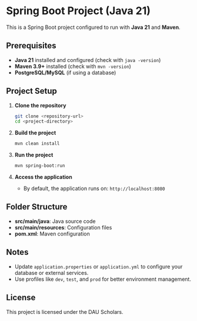 # Spring Boot Project (Java 21)

This is a Spring Boot project configured to run with **Java 21** and **Maven**.

## Prerequisites

- **Java 21** installed and configured (check with `java -version`)
- **Maven 3.9+** installed (check with `mvn -version`)
- **PostgreSQL/MySQL** (if using a database)

## Project Setup

1. **Clone the repository**
   ```bash
   git clone <repository-url>
   cd <project-directory>
   ```

2. **Build the project**
   ```bash
   mvn clean install
   ```

3. **Run the project**
   ```bash
   mvn spring-boot:run
   ```

4. **Access the application**
   - By default, the application runs on: `http://localhost:8080`

## Folder Structure

- **src/main/java**: Java source code
- **src/main/resources**: Configuration files
- **pom.xml**: Maven configuration

## Notes

- Update `application.properties` or `application.yml` to configure your database or external services.
- Use profiles like `dev`, `test`, and `prod` for better environment management.

## License

This project is licensed under the DAU Scholars.
